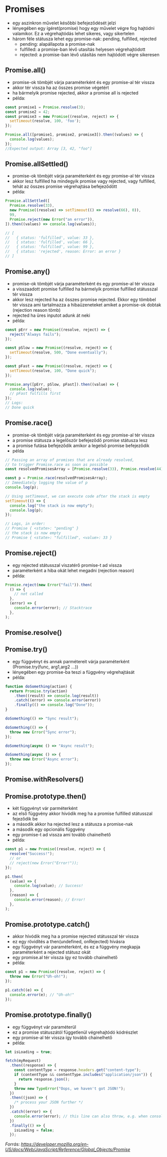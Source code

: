 # Promises

* egy aszinkron művelet későbbi befejeződését jelzi
* lényegében egy ígéret(promise) hogy egy művelet végre fog hajtódni valamikor.
Ez a végrehajtódás lehet sikeres, vagy sikertelen
* három féle státusza lehet egy promise-nak: pending, fulfilled, rejected
  * pending: alapállapota a promise-nak
  * fulfilled: a promise-ban lévő utasítás helyesen végrehajtódott
  * rejected: a promise-ban lévő utásítás nem hajtódott végre sikeresen

## Promise.all()

* promise-ok tömbjét várja paraméterként és egy promise-al tér vissza
* akkor tér vissza ha az összes promise végetért
* ha bármelyik promise rejected, akkor a promise all is rejected
* példa:

```javascript
const promise1 = Promise.resolve(3);
const promise2 = 42;
const promise3 = new Promise((resolve, reject) => {
  setTimeout(resolve, 100, 'foo');
});

Promise.all([promise1, promise2, promise3]).then((values) => {
  console.log(values);
});
//Expected output: Array [3, 42, "foo"] 
```

## Promise.allSettled()

* promise-ok tömbjét várja paraméterként és egy promise-al tér vissza
* akkor lesz fulfilled ha mindegyik promise vagy rejected, vagy fulfilled, 
tehát az összes promise végrehajtása befejeződött
* példa:

```javascript
Promise.allSettled([
  Promise.resolve(33),
  new Promise((resolve) => setTimeout(() => resolve(66), 0)),
  99,
  Promise.reject(new Error("an error")),
]).then((values) => console.log(values));

// [
//   { status: 'fulfilled', value: 33 },
//   { status: 'fulfilled', value: 66 },
//   { status: 'fulfilled', value: 99 },
//   { status: 'rejected', reason: Error: an error }
// ]
```

## Promise.any()

* promise-ok tömbjét várja paraméterként és egy promise-al tér vissza
* a visszaadott promise fulfilled ha bármelyik promise fulfilled státusszal tér vissza
* akkor lesz rejected ha az összes promise rejected. 
Ekkor egy tömbbel tér vissza ami tartalmazza a hibaüzeneteket amiket a promise-ok dobtak (rejection reason tömb) 
* rejected ha üres inputot adunk át neki
* példa:

```javascript
const pErr = new Promise((resolve, reject) => {
  reject("Always fails");
});

const pSlow = new Promise((resolve, reject) => {
  setTimeout(resolve, 500, "Done eventually");
});

const pFast = new Promise((resolve, reject) => {
  setTimeout(resolve, 100, "Done quick");
});

Promise.any([pErr, pSlow, pFast]).then((value) => {
  console.log(value);
  // pFast fulfills first
});
// Logs:
// Done quick
```

## Promise.race()

* promise-ok tömbjét várja paraméterként és egy promise-al tér vissza
* a promise státusza a legelőször befejeződő promise státusza lesz
* a promise futása befejeződik amikor a legelső promise befejeződik
* példa

```javascript
// Passing an array of promises that are already resolved,
// to trigger Promise.race as soon as possible
const resolvedPromisesArray = [Promise.resolve(33), Promise.resolve(44)];

const p = Promise.race(resolvedPromisesArray);
// Immediately logging the value of p
console.log(p);

// Using setTimeout, we can execute code after the stack is empty
setTimeout(() => {
  console.log("the stack is now empty");
  console.log(p);
});

// Logs, in order:
// Promise { <state>: "pending" }
// the stack is now empty
// Promise { <state>: "fulfilled", <value>: 33 }
```

## Promise.reject()

* egy rejected státusszal viszatérő promise-t ad vissza
* paraméterként a hiba okát lehet megadni (rejection reason)
* példa:

```javascript
Promise.reject(new Error("fail")).then(
  () => {
    // not called
  },
  (error) => {
    console.error(error); // Stacktrace
  },
);
```

## Promise.resolve()

## Promise.try()

* egy függvényt és annak parmétereit várja paraméterként (Promise.try(func, arg1,arg2 ...))
* lényegében egy promise-ba teszi a függvény végrehajtását
* példa:

```javascript
function doSomething(action) {
  return Promise.try(action)
    .then((result) => console.log(result))
    .catch((error) => console.error(error))
    .finally(() => console.log("Done"));
}

doSomething(() => "Sync result");

doSomething(() => {
  throw new Error("Sync error");
});

doSomething(async () => "Async result");

doSomething(async () => {
  throw new Error("Async error");
});
```

## Promise.withResolvers()

## Promise.prototype.then()

* két függvényt vár parméterként
* az első függvény akkor hívódik meg ha a promise fulfilled státusszal fejeződik be
* a második akkor ha rejected lesz a státusza a promise-nak
* a második egy opcionális függvény
* egy promise-t ad vissza ami tovább chainelhető
* példa:

```javascript
const p1 = new Promise((resolve, reject) => {
  resolve("Success!");
  // or
  // reject(new Error("Error!"));
});

p1.then(
  (value) => {
    console.log(value); // Success!
  },
  (reason) => {
    console.error(reason); // Error!
  },
);
```

## Promise.prototype.catch()

* akkor hívódik meg ha a promise rejected státusszal tér vissza
* ez egy rövidítés a then(undefined, onRejected) hívásra
* egy függvényt vár paraméterként, 
és ez a függvény megkapja paraméterként a rejected státusz okát
* egy promise.al tér vissza így ez tovább chainelhető
* példa:

```javascript
const p1 = new Promise((resolve, reject) => {
  throw new Error("Uh-oh!");
});

p1.catch((e) => {
  console.error(e); // "Uh-oh!"
});
```

## Promise.prototype.finally()

* egy függvényt vár paraméterül
* ez a promise státuszától függetlenül végrehajtódó kódrészlet
* egy promise-al tér vissza így tovább chainelhető
* példa:

```javascript
let isLoading = true;

fetch(myRequest)
  .then((response) => {
    const contentType = response.headers.get("content-type");
    if (contentType && contentType.includes("application/json")) {
      return response.json();
    }
    throw new TypeError("Oops, we haven't got JSON!");
  })
  .then((json) => {
    /* process your JSON further */
  })
  .catch((error) => {
    console.error(error); // this line can also throw, e.g. when console = {}
  })
  .finally(() => {
    isLoading = false;
  });
```

*Forrás: https://developer.mozilla.org/en-US/docs/Web/JavaScript/Reference/Global_Objects/Promise*
